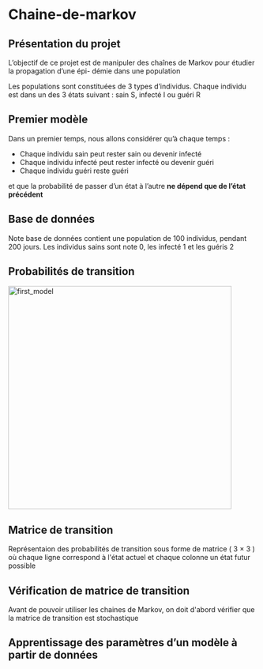 # Chaine-de-markov

## Présentation du projet
<p>
  L’objectif de ce projet est de manipuler des chaînes de Markov pour étudier la propagation d’une épi-
démie dans une population
  </p>
  <p> 
Les populations sont constituées de 3 types d’individus. Chaque individu est dans un
des 3 états suivant : sain S, infecté I ou guéri R
  </p>
  
  ## Premier modèle 
  Dans un premier temps, nous allons considérer qu’à chaque temps :
  <ul> 
  <li> Chaque individu sain peut rester sain ou devenir infecté </li>
  <li> Chaque individu infecté peut rester infecté ou devenir guéri </li>
  <li> Chaque individu guéri reste guéri </li>
  </ul>
  et que la probabilité de passer d’un état à l’autre <Strong >ne dépend que de l’état précédent </Strong>
  
  ## Base de données 
 Note base de données contient une population de 100 individus, pendant 200 jours.
 Les individus sains sont note 0, les infecté 1 et les guéris 2
 
  ## Probabilités de transition 
  <img width="452" alt="first_model" src="https://user-images.githubusercontent.com/77555379/169696000-37d16e86-975f-4257-97ea-4915f04a9edd.PNG">

  ## Matrice de transition 
 Représentaion des probabilités de transition sous forme de matrice ( 3 × 3 ) où chaque ligne correspond à l'état actuel et chaque colonne un état futur possible
 
 
 ## Vérification de matrice de transition 
 
 Avant de pouvoir utiliser les chaines de Markov, on doit d'abord vérifier que la matrice de transition est stochastique 
## Apprentissage des paramètres d’un modèle à partir de données
